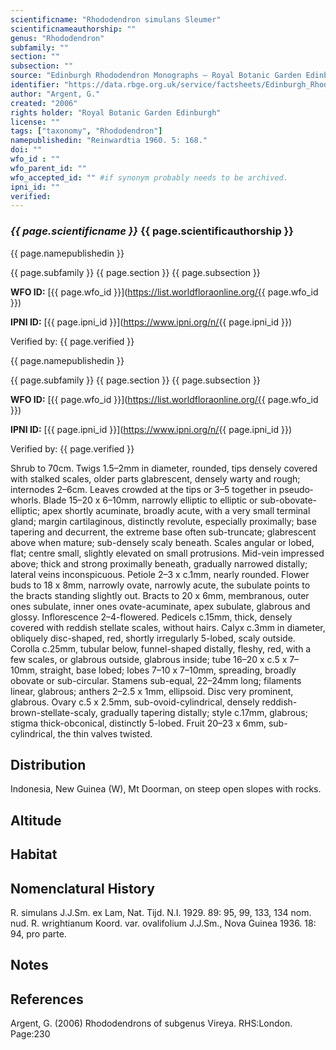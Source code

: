 ```yaml
---
scientificname: "Rhododendron simulans Sleumer"
scientificnameauthorship: ""
genus: "Rhododendron"
subfamily: ""
section: ""
subsection: ""
source: "Edinburgh Rhododendron Monographs – Royal Botanic Garden Edinburgh"
identifier: "https://data.rbge.org.uk/service/factsheets/Edinburgh_Rhododendron_Monographs.xhtml"
author: "Argent, G."
created: "2006"
rights holder: "Royal Botanic Garden Edinburgh"
license: ""
tags: ["taxonomy", "Rhododendron"]
namepublishedin: "Reinwardtia 1960. 5: 168."
doi: ""
wfo_id : ""
wfo_parent_id: ""
wfo_accepted_id: "" #if synonym probably needs to be archived.                      
ipni_id: ""
verified:
---
```

### _{{ page.scientificname }}_ {{ page.scientificauthorship }}
 {{ page.namepublishedin }}

{{ page.subfamily }} {{ page.section }} {{ page.subsection }}

**WFO ID:** [{{ page.wfo_id }}](https://list.worldfloraonline.org/{{ page.wfo_id }})

**IPNI ID:** [{{ page.ipni_id }}](https://www.ipni.org/n/{{ page.ipni_id }})

Verified by: {{ page.verified }}

 {{ page.namepublishedin }}

{{ page.subfamily }} {{ page.section }} {{ page.subsection }}

**WFO ID:** [{{ page.wfo_id }}](https://list.worldfloraonline.org/{{ page.wfo_id }})

**IPNI ID:** [{{ page.ipni_id }}](https://www.ipni.org/n/{{ page.ipni_id }})

Verified by: {{ page.verified }}



Shrub to 70cm. Twigs 1.5–2mm in diameter, rounded, tips densely covered with stalked scales, older parts glabrescent, densely warty and rough; internodes 2–6cm. Leaves crowded at the tips or 3–5 together in pseudo­whorls. Blade 15–20 x 6–10mm, narrowly elliptic to elliptic or sub-obovate-elliptic; apex shortly acuminate, broadly acute, with a very small terminal gland; margin cartilaginous, distinctly revolute, especially proximally; base tapering and decurrent, the extreme base often sub-truncate; glabrescent above when mature; sub-densely scaly beneath. Scales angular or lobed, flat; centre small, slightly elevated on small protrusions. Mid-vein impressed above; thick and strong proximally beneath, gradually narrowed distally; lateral veins inconspicuous. Petiole 2–3 x c.1mm, nearly rounded. Flower buds to 18 x 8mm, narrowly ovate, narrowly acute, the subulate points to the bracts standing slightly out. Bracts to 20 x 6mm, membranous, outer ones subulate, inner ones ovate-acuminate, apex subulate, glabrous and glossy. Inflorescence 2–4-flowered. Pedicels c.15mm, thick, densely covered with reddish stellate scales, without hairs. Calyx c.3mm in diameter, obliquely disc-shaped, red, shortly irregularly 5-lobed, scaly outside. Corolla c.25mm, tubular below, funnel-shaped distally, fleshy, red, with a few scales, or glabrous outside, glabrous inside; tube 16–20 x c.5 x 7–10mm, straight, base lobed; lobes 7–10 x 7–10mm, spreading, broadly obovate or sub-circular. Stamens sub-equal, 22–24mm long; filaments linear, glabrous; anthers 2–2.5 x 1mm, ellipsoid. Disc very prominent, glabrous. Ovary c.5 x 2.5mm, sub-ovoid-cylindrical, densely reddish-brown-stellate-scaly, gradually tapering distally; style c.17mm, glabrous; stigma thick-obconical, distinctly 5-lobed. Fruit 20–23 x 6mm, sub-cylindrical, the thin valves twisted.

## Distribution
Indonesia, New Guinea (W), Mt Doorman, on steep open slopes with rocks.

## Altitude


## Habitat


## Nomenclatural History
R. simulans J.J.Sm. ex Lam, Nat. Tijd. N.I. 1929. 89: 95, 99, 133, 134 nom. nud. R. wrightianum Koord. var. ovalifolium J.J.Sm., Nova Guinea 1936. 18: 94, pro parte.
                       
## Notes


## References

Argent, G. (2006) Rhododendrons of subgenus Vireya. RHS:London. Page:230
